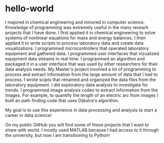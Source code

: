 # hello-world

I majored in chemical engineering and minored in computer science. Knowledge of programming was extremely useful in the many researh projects that I have done. I first applied it in chemical engineering to solve systems of nonlinear equations for mass and energy balances. I then applied it to write scripts to process laboratory data and create data visualizations. I programmed microcontrollers that operated laboratory equipment and gathered data. I programmed user interfaces that vizualized equipment data streams in real time. I programmed an algorithm and packaged it in a user interface that was used by other researchers for their data analysis needs. My Master's project involved a lot of programming to process and extract information from the large amount of data that I had to process. I wrote scipts that renamed and organized the data files from the laboratory equipment. I did exploratory data analysis to investigate for trends. I programmed image analysis codes to extract information from the images. For example, to quantify the length of an electric arc from images I built an path finding code that uses Dijkstra's algorithm.

My goal is to use this experience in data processing and analysis to start a career in data science!

On my public GitHub you will find some of these projects that I want to share with world. I mostly used MATLAB because I had access to it through the university, but now I am transitioning to Python! 

